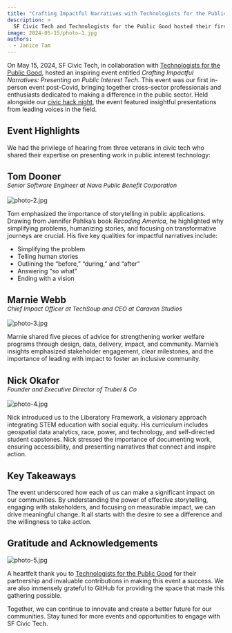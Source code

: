 ```yaml
---
title: "Crafting Impactful Narratives with Technologists for the Public Good"
description: >
  SF Civic Tech and Technologists for the Public Good hosted their first in-person event post-Covid. The gathering featured insights from civic tech veterans Tom Dooner, Marnie Webb, and Nick Okafor, who shared expertise on effective storytelling, stakeholder engagement, and integrating STEM education with social equity to drive meaningful change in public interest technology.
image: 2024-05-15/photo-1.jpg
authors:
  - Janice Tam
---
```


On May 15, 2024, SF Civic Tech, in collaboration with [Technologists for the Public Good](https://www.publicgood.tech/), hosted an inspiring event entitled *Crafting Impactful Narratives: Presenting on Public Interest Tech*. This event was our first in-person event post-Covid, bringing together cross-sector professionals and enthusiasts dedicated to making a difference in the public sector. Held alongside our [civic hack night](https://www.meetup.com/sfcivictech/), the event featured insightful presentations from leading voices in the field.


## Event Highlights

We had the privilege of hearing from three veterans in civic tech who shared their expertise on presenting work in public interest technology:


<h2>
  Tom Dooner<br>
  <span style="font-size: .65em; font-style: italic; font-weight: normal">
    Senior Software Engineer at Nava Public Benefit Corporation
  </span>
</h2>

![photo-2.jpg](../../assets/blog/2024-05-15/photo-2.jpg)

Tom emphasized the importance of storytelling in public applications. Drawing from Jennifer Pahlka’s book *Recoding America*, he highlighted why simplifying problems, humanizing stories, and focusing on transformative journeys are crucial. His five key qualities for impactful narratives include:

* Simplifying the problem
* Telling human stories
* Outlining the “before,” “during,” and “after”
* Answering “so what”
* Ending with a vision


<h2>
  Marnie Webb<br>
  <span style="font-size: .65em; font-style: italic; font-weight: normal">
    Chief Impact Officer at TechSoup and CEO at Caravan Studios
  </span>
</h2>

![photo-3.jpg](../../assets/blog/2024-05-15/photo-3.jpg)

Marnie shared five pieces of advice for strengthening worker welfare programs through design, data, delivery, impact, and community. Marnie’s insights emphasized stakeholder engagement, clear milestones, and the importance of leading with impact to foster an inclusive community.


<h2>
  Nick Okafor<br>
  <span style="font-size: .65em; font-style: italic; font-weight: normal">
    Founder and Executive Director of Trubel & Co
  </span>
</h2>

![photo-4.jpg](../../assets/blog/2024-05-15/photo-4.jpg)

Nick introduced us to the Liberatory Framework, a visionary approach integrating STEM education with social equity. His curriculum includes geospatial data analytics, race, power, and technology, and self-directed student capstones. Nick stressed the importance of documenting work, ensuring accessibility, and presenting narratives that connect and inspire action.


## Key Takeaways

The event underscored how each of us can make a significant impact on our communities. By understanding the power of effective storytelling, engaging with stakeholders, and focusing on measurable impact, we can drive meaningful change. It all starts with the desire to see a difference and the willingness to take action.


## Gratitude and Acknowledgements

![photo-5.jpg](../../assets/blog/2024-05-15/photo-5.jpg)

A heartfelt thank you to [Technologists for the Public Good](https://www.publicgood.tech/) for their partnership and invaluable contributions in making this event a success. We are also immensely grateful to GitHub for providing the space that made this gathering possible.

Together, we can continue to innovate and create a better future for our communities. Stay tuned for more events and opportunities to engage with SF Civic Tech.
